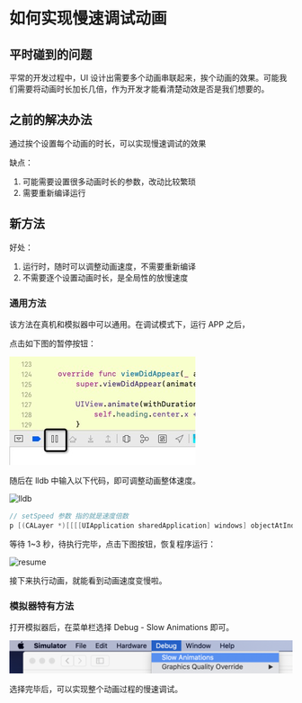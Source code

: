 # 如何实现慢速调试动画

## 平时碰到的问题

平常的开发过程中，UI 设计出需要多个动画串联起来，挨个动画的效果。可能我们需要将动画时长加长几倍，作为开发才能看清楚动效是否是我们想要的。

## 之前的解决办法

通过挨个设置每个动画的时长，可以实现慢速调试的效果

缺点：

1. 可能需要设置很多动画时长的参数，改动比较繁琐
2. 需要重新编译运行

## 新方法

好处：

1. 运行时，随时可以调整动画速度，不需要重新编译
2. 不需要逐个设置动画时长，是全局性的放慢速度

### 通用方法

该方法在真机和模拟器中可以通用。在调试模式下，运行 APP 之后，

点击如下图的暂停按钮：

![stop](stop.png)

随后在 lldb 中输入以下代码，即可调整动画整体速度。

![lldb](/Users/zhengyaoyuan/Documents/iOS/潘哒分享GitHub/A-Question-A-Day/0002如何实现慢速调试动画/lldb.png)

```objective-c
// setSpeed 参数 指的就是速度倍数
p [(CALayer *)[[[[UIApplication sharedApplication] windows] objectAtIndex:0] layer] setSpeed:.1f]
```

等待 1~3 秒，待执行完毕，点击下图按钮，恢复程序运行：

![resume](/Users/zhengyaoyuan/Documents/iOS/潘哒分享GitHub/A-Question-A-Day/0002如何实现慢速调试动画/resume.png)

接下来执行动画，就能看到动画速度变慢啦。

### 模拟器特有方法

打开模拟器后，在菜单栏选择 Debug - Slow Animations 即可。

![模拟器设置截屏](模拟器设置截屏.png)

选择完毕后，可以实现整个动画过程的慢速调试。









